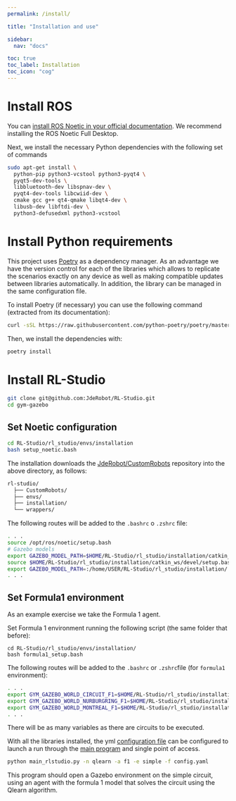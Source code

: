 ```yaml
---
permalink: /install/

title: "Installation and use"

sidebar:
  nav: "docs"

toc: true
toc_label: Installation
toc_icon: "cog"
---
```


# Install ROS

You can [install ROS Noetic in your official documentation](http://wiki.ros.org/noetic/Installation/Ubuntu). We recommend installing the ROS Noetic Full Desktop.

Next, we install the necessary Python dependencies with the following set of commands

```bash
sudo apt-get install \
  python-pip python3-vcstool python3-pyqt4 \
  pyqt5-dev-tools \
  libbluetooth-dev libspnav-dev \
  pyqt4-dev-tools libcwiid-dev \
  cmake gcc g++ qt4-qmake libqt4-dev \
  libusb-dev libftdi-dev \
  python3-defusedxml python3-vcstool
```

# Install Python requirements

This project uses [Poetry](https://python-poetry.org/docs/) as a dependency manager. As an advantage we have the version control for each of the libraries which allows to replicate the scenarios exactly on any device as well as making compatible updates between libraries automatically. In addition, the library can be managed in the same configuration file.

To install Poetry (if necessary) you can use the following command (extracted from its documentation):

```bash
curl -sSL https://raw.githubusercontent.com/python-poetry/poetry/master/install -poetry.py | python -
```

Then, we install the dependencies with:

```bash
poetry install
```

# Install RL-Studio

```bash
git clone git@github.com:JdeRobot/RL-Studio.git
cd gym-gazebo
```

## Set Noetic configuration

```bash
cd RL-Studio/rl_studio/envs/installation
bash setup_noetic.bash
```

The installation downloads the [JdeRobot/CustomRobots](JdeRobot/CustomRobots) repository into the above directory, as follows:

```bash
rl-studio/
  ├── CustomRobots/
  ├── envs/
  ├── installation/
  └── wrappers/
```

The following routes will be added to the `.bashrc` o `.zshrc` file:

```bash
. . .
source /opt/ros/noetic/setup.bash
# Gazebo models
export GAZEBO_MODEL_PATH=$HOME/RL-Studio/rl_studio/installation/catkin_ws/../CustomRobots/f1/models
source $HOME/RL-Studio/rl_studio/installation/catkin_ws/devel/setup.bash
export GAZEBO_MODEL_PATH=:/home/USER/RL-Studio/rl_studio/installation/../CustomRobots/f1/models
. . .
```

## Set Formula1 environment

As an example exercise we take the Formula 1 agent.

Set Formula 1 environment running the following script (the same folder that before):

```
cd RL-Studio/rl_studio/envs/installation/
bash formula1_setup.bash
```

The following routes will be added to the `.bashrc` or `.zshrc`file (for `formula1` environment):

```bash
. . .
export GYM_GAZEBO_WORLD_CIRCUIT_F1=$HOME/RL-Studio/rl_studio/installation/../CustomRobots/f1/worlds/simple_circuit.world
export GYM_GAZEBO_WORLD_NURBURGRING_F1=$HOME/RL-Studio/rl_studio/installation/../CustomRobots/f1/worlds/nurburgring_line.world
export GYM_GAZEBO_WORLD_MONTREAL_F1=$HOME/RL-Studio/rl_studio/installation/../CustomRobots/f1/worlds/montreal_line.world
. . .
```

There will be as many variables as there are circuits to be executed.

With all the libraries installed, the yml [configuration file](https://github.com/JdeRobot/RL-Studio/blob/main/rl_studio/config.yaml) can be configured to launch a run through the [main program](https://github.com/JdeRobot/RL-Studio/blob/main/rl_studio/main_rlstudio.py) and single point of access.

```bash
python main_rlstudio.py -n qlearn -a f1 -e simple -f config.yaml 
```

This program should open a Gazebo environment on the simple circuit, using an agent with the formula 1 model that solves the circuit using the Qlearn algorithm.
